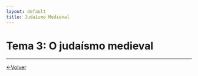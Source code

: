 ```yaml
---
layout: default
title: Judaísmo Medieval
---
```


# Tema 3: O judaísmo medieval


  
---
<div style="display: flex; align-items: center; float: left;">
<a href="https://moronbandin.github.io/mcr/judaismo/">&#8592;Volver</a>
</div>
